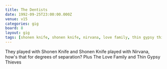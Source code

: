 ```yaml
---
title: The Dentists
date: 1992-09-25T23:00:00.000Z
venue: v15
categories: gig
board: 8
layout: gig
tags: [shonen knife, shonen knife, nirvana, love family, thin gypsy thieves]
---
```

They played with Shonen Knife and Shonen Knife played with Nirvana, how's that for degrees of separation? Plus The Love Family and Thin Gypsy Thieves